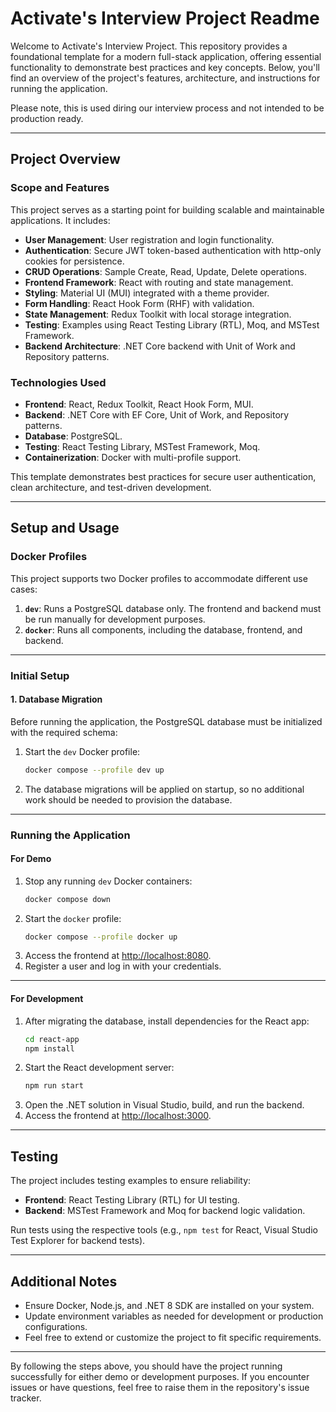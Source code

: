 # Activate's Interview Project Readme

Welcome to Activate's Interview Project. This repository provides a foundational template for a modern full-stack application, offering essential functionality to demonstrate best practices and key concepts. Below, you'll find an overview of the project's features, architecture, and instructions for running the application.

Please note, this is used diring our interview process and not intended to be production ready.

---

## **Project Overview**

### **Scope and Features**

This project serves as a starting point for building scalable and maintainable applications. It includes:

- **User Management**: User registration and login functionality.
- **Authentication**: Secure JWT token-based authentication with http-only cookies for persistence.
- **CRUD Operations**: Sample Create, Read, Update, Delete operations.
- **Frontend Framework**: React with routing and state management.
- **Styling**: Material UI (MUI) integrated with a theme provider.
- **Form Handling**: React Hook Form (RHF) with validation.
- **State Management**: Redux Toolkit with local storage integration.
- **Testing**: Examples using React Testing Library (RTL), Moq, and MSTest Framework.
- **Backend Architecture**: .NET Core backend with Unit of Work and Repository patterns.
  
### **Technologies Used**

- **Frontend**: React, Redux Toolkit, React Hook Form, MUI.
- **Backend**: .NET Core with EF Core, Unit of Work, and Repository patterns.
- **Database**: PostgreSQL.
- **Testing**: React Testing Library, MSTest Framework, Moq.
- **Containerization**: Docker with multi-profile support.

This template demonstrates best practices for secure user authentication, clean architecture, and test-driven development.

---

## **Setup and Usage**

### **Docker Profiles**

This project supports two Docker profiles to accommodate different use cases:

1. **`dev`**: Runs a PostgreSQL database only. The frontend and backend must be run manually for development purposes.
2. **`docker`**: Runs all components, including the database, frontend, and backend.

---

### **Initial Setup**

#### **1. Database Migration**
Before running the application, the PostgreSQL database must be initialized with the required schema:

1. Start the `dev` Docker profile:
   ```bash
   docker compose --profile dev up
   ```
2. The database migrations will be applied on startup, so no additional work should be needed to provision the database.

---

### **Running the Application**

#### **For Demo**

1. Stop any running `dev` Docker containers:
   ```bash
   docker compose down
   ```
2. Start the `docker` profile:
   ```bash
   docker compose --profile docker up
   ```
3. Access the frontend at [http://localhost:8080](http://localhost:8080).
4. Register a user and log in with your credentials.

---

#### **For Development**

1. After migrating the database, install dependencies for the React app:
   ```bash
   cd react-app
   npm install
   ```
2. Start the React development server:
   ```bash
   npm run start
   ```
3. Open the .NET solution in Visual Studio, build, and run the backend.
4. Access the frontend at [http://localhost:3000](http://localhost:3000).

---

## **Testing**

The project includes testing examples to ensure reliability:

- **Frontend**: React Testing Library (RTL) for UI testing.
- **Backend**: MSTest Framework and Moq for backend logic validation.

Run tests using the respective tools (e.g., `npm test` for React, Visual Studio Test Explorer for backend tests).

---

## **Additional Notes**

- Ensure Docker, Node.js, and .NET 8 SDK are installed on your system.
- Update environment variables as needed for development or production configurations.
- Feel free to extend or customize the project to fit specific requirements.

---

By following the steps above, you should have the project running successfully for either demo or development purposes. If you encounter issues or have questions, feel free to raise them in the repository's issue tracker.